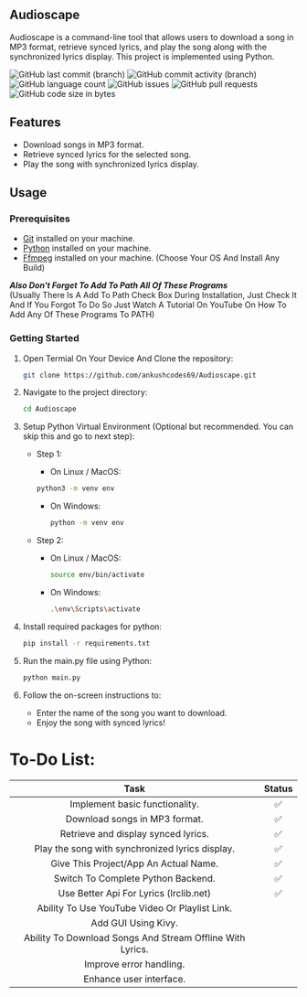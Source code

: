 ## Audioscape

Audioscape is a command-line tool that allows users to download a song in MP3 format, retrieve synced lyrics, and play the song along with the synchronized lyrics display. This project is implemented using Python.

![GitHub last commit (branch)](https://img.shields.io/github/last-commit/ankushcodes69/Music-Player-With-Synced-Lyrics/main?style=flat&labelColor=black&label=Last%20Commit&color=39ff14)
![GitHub commit activity (branch)](https://img.shields.io/github/commit-activity/t/ankushcodes69/Music-Player-With-Synced-Lyrics?style=flat&labelColor=black&label=Total%20Commits&color=ff3131)
![GitHub language count](https://img.shields.io/github/languages/count/ankushcodes69/Music-Player-With-Synced-Lyrics?style=flat&label=Languages%20Used&labelColor=black&color=1f51ff)
![GitHub issues](https://img.shields.io/github/issues/ankushcodes69/Music-Player-With-Synced-Lyrics?style=flat&labelColor=black&label=Issues&color=ff3131)
![GitHub pull requests](https://img.shields.io/github/issues-pr/ankushcodes69/Music-Player-With-Synced-Lyrics?style=flat&labelColor=black&label=Pull%20Requests&color=39ff14)
![GitHub code size in bytes](https://img.shields.io/github/languages/code-size/ankushcodes69/Music-Player-With-Synced-Lyrics?style=flat&labelColor=black&label=Code%20Size&color=1f51fc)


## Features

- Download songs in MP3 format.
- Retrieve synced lyrics for the selected song.
- Play the song with synchronized lyrics display.

## Usage

### Prerequisites

- [Git](https://git-scm.com/downloads) installed on your machine.
- [Python](https://www.python.org/downloads) installed on your machine.
- [Ffmpeg](https://ffmpeg.org/download.html) installed on your machine. (Choose Your OS And Install Any Build)

**_Also Don't Forget To Add To Path All Of These Programs_**  
(Usually There Is A Add To Path Check Box During Installation, Just Check It And If You Forgot To Do So Just Watch A Tutorial On YouTube On How To Add Any Of These Programs To PATH)

### Getting Started

1. Open Termial On Your Device And Clone the repository:

   ```bash
   git clone https://github.com/ankushcodes69/Audioscape.git
   ```

2. Navigate to the project directory:

   ```bash
   cd Audioscape
   ```

3. Setup Python Virtual Environment (Optional but recommended. You can skip this and go to next step):

   - Step 1:

      - On Linux / MacOS:
      ```bash
      python3 -m venv env
      ```

      - On Windows:
         ```bash
         python -m venv env
         ```

   - Step 2:

      - On Linux / MacOS:
         ```bash
         source env/bin/activate
         ```

      - On Windows:
         ```bash
         .\env\Scripts\activate
         ```

4. Install required packages for python:

   ```bash
   pip install -r requirements.txt
   ```

5. Run the main.py file using Python:

   ```bash
   python main.py
   ```

6. Follow the on-screen instructions to:

    - Enter the name of the song you want to download.
    - Enjoy the song with synced lyrics!


# To-Do List:
| Task | Status |
| :-------------: | :-------------: |
| Implement basic functionality. | ✅ |
| Download songs in MP3 format. | ✅ |
| Retrieve and display synced lyrics. | ✅ |
| Play the song with synchronized lyrics display. | ✅ |
| Give This Project/App An Actual Name. | ✅ |
| Switch To Complete Python Backend. | ✅ |
| Use Better Api For Lyrics (lrclib.net) | ✅ |
| Ability To Use YouTube Video Or Playlist Link. |   |
| Add GUI Using Kivy. |   |
| Ability To Download Songs And Stream Offline With Lyrics. |   |
| Improve error handling. |   |
| Enhance user interface. |   |
